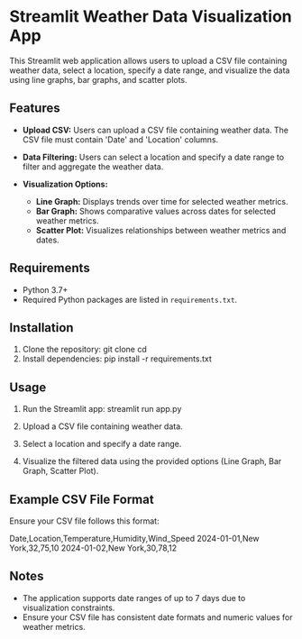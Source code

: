 # Streamlit Weather Data Visualization App

This Streamlit web application allows users to upload a CSV file containing weather data, select a location, specify a date range, and visualize the data using line graphs, bar graphs, and scatter plots.

## Features

- **Upload CSV:** Users can upload a CSV file containing weather data. The CSV file must contain 'Date' and 'Location' columns.
  
- **Data Filtering:** Users can select a location and specify a date range to filter and aggregate the weather data.

- **Visualization Options:**
  - **Line Graph:** Displays trends over time for selected weather metrics.
  - **Bar Graph:** Shows comparative values across dates for selected weather metrics.
  - **Scatter Plot:** Visualizes relationships between weather metrics and dates.

## Requirements

- Python 3.7+
- Required Python packages are listed in `requirements.txt`.

## Installation

1. Clone the repository:
git clone <repository-url>
cd <repository-directory>
2. Install dependencies:
pip install -r requirements.txt
## Usage

1. Run the Streamlit app:
streamlit run app.py

2. Upload a CSV file containing weather data.

3. Select a location and specify a date range.

4. Visualize the filtered data using the provided options (Line Graph, Bar Graph, Scatter Plot).

## Example CSV File Format

Ensure your CSV file follows this format:

Date,Location,Temperature,Humidity,Wind_Speed
2024-01-01,New York,32,75,10
2024-01-02,New York,30,78,12

## Notes

- The application supports date ranges of up to 7 days due to visualization constraints.
- Ensure your CSV file has consistent date formats and numeric values for weather metrics.
